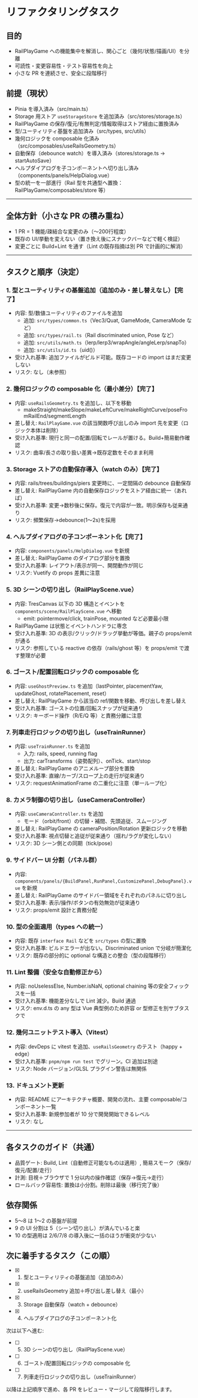 # リファクタリングタスク

## 目的

- RailPlayGame への機能集中を解消し、関心ごと（幾何/状態/描画/UI）を分離
- 可読性・変更容易性・テスト容易性を向上
- 小さな PR を連続させ、安全に段階移行

## 前提（現状）

- Pinia を導入済み（src/main.ts）
- Storage 用ストア `useStorageStore` を追加済み（src/stores/storage.ts）
- RailPlayGame の保存/復元/有無判定/情報取得はストア経由に置換済み
- 型/ユーティリティ基盤を追加済み（src/types, src/utils）
- 幾何ロジックを composable 化済み（src/composables/useRailsGeometry.ts）
- 自動保存（debounce watch）を導入済み（stores/storage.ts → startAutoSave）
- ヘルプダイアログを子コンポーネントへ切り出し済み（components/panels/HelpDialog.vue）
- 型の統一を一部進行（Rail 型を共通型へ置換：RailPlayGame/composables/store 等）

---

## 全体方針（小さな PR の積み重ね）

- 1 PR = 1 機能/疎結合な変更のみ（〜200行程度）
- 既存の UI/挙動を変えない（置き換え後にスナックバーなどで軽く検証）
- 変更ごとに Build+Lint を通す（Lint の既存指摘は別 PR で計画的に解消）

---

## タスクと順序（決定）

### 1. 型とユーティリティの基盤追加（追加のみ・差し替えなし）【完了】

- 内容: 型/数値ユーティリティのファイルを追加
  - 追加: `src/types/common.ts`（Vec3/Quat, GameMode, CameraMode など）
  - 追加: `src/types/rail.ts`（Rail discriminated union, Pose など）
  - 追加: `src/utils/math.ts`（lerp/lerp3/wrapAngle/angleLerp/snapTo）
  - 追加: `src/utils/id.ts`（uid()）
- 受け入れ基準: 追加ファイルがビルド可能。既存コードの import はまだ変更しない
- リスク: なし（未参照）

### 2. 幾何ロジックの composable 化（最小差分）【完了】

- 内容: `useRailsGeometry.ts` を追加し、以下を移動
  - makeStraight/makeSlope/makeLeftCurve/makeRightCurve/poseFromRailEnd/segmentLength
- 差し替え: `RailPlayGame.vue` の該当関数呼び出しのみ import 先を変更（ロジック本体は削除）
- 受け入れ基準: 現行と同一の配置/回転でレールが置ける。Build+簡易動作確認
- リスク: 曲率/長さの取り扱い差異→既存定数をそのまま利用

### 3. Storage ストアの自動保存導入（watch のみ）【完了】

- 内容: rails/trees/buildings/piers 変更時に、一定間隔の debounce 自動保存
- 差し替え: RailPlayGame 内の自動保存ロジックをストア経由に統一（あれば）
- 受け入れ基準: 変更→数秒後に保存。復元で内容が一致。明示保存も従来通り
- リスク: 頻繁保存→debounce(1〜2s)を採用

### 4. ヘルプダイアログの子コンポーネント化【完了】

- 内容: `components/panels/HelpDialog.vue` を新規
- 差し替え: RailPlayGame のダイアログ部分を置換
- 受け入れ基準: レイアウト/表示が同一、開閉動作が同じ
- リスク: Vuetify の props 差異に注意

### 5. 3D シーンの切り出し（RailPlayScene.vue）

- 内容: TresCanvas 以下の 3D 構造とイベントを `components/scene/RailPlayScene.vue` へ移動
  - emit: pointermove/click, trainPose, mounted など必要最小限
- RailPlayGame は状態とイベントハンドラに専念
- 受け入れ基準: 3D の表示/クリック/ドラッグ挙動が等価。親子の props/emit が通る
- リスク: 参照している reactive の依存（rails/ghost 等）を props/emit で渡す整理が必要

### 6. ゴースト/配置回転ロジックの composable 化

- 内容: `useGhostPreview.ts` を追加（lastPointer, placementYaw, updateGhost, rotatePlacement, reset）
- 差し替え: RailPlayGame から該当の ref/関数を移動、呼び出しを差し替え
- 受け入れ基準: ゴーストの位置/回転スナップが従来通り
- リスク: キーボード操作（R/E/Q 等）と責務分離に注意

### 7. 列車走行ロジックの切り出し（useTrainRunner）

- 内容: `useTrainRunner.ts` を追加
  - 入力: rails, speed, running flag
  - 出力: carTransforms（姿勢配列）、onTick、start/stop
- 差し替え: RailPlayGame のアニメループ部分を置換
- 受け入れ基準: 直線/カーブ/スロープ上の走行が従来通り
- リスク: requestAnimationFrame の二重化に注意（単一ループ化）

### 8. カメラ制御の切り出し（useCameraController）

- 内容: `useCameraController.ts` を追加
  - モード（orbit/front）の切替・補間、先頭追従、スムージング
- 差し替え: RailPlayGame の cameraPosition/Rotation 更新ロジックを移動
- 受け入れ基準: 視点切替と追従が従来通り（揺れ/ラグが変化しない）
- リスク: 3D シーン側との同期（tick/pose）

### 9. サイドバー UI 分割（パネル群）

- 内容: `components/panels/{BuildPanel,RunPanel,CustomizePanel,DebugPanel}.vue` を新規
- 差し替え: RailPlayGame のサイドバー領域をそれぞれのパネルに切り出し
- 受け入れ基準: 表示/操作/ボタンの有効無効が従来通り
- リスク: props/emit 設計と責務分配

### 10. 型の全面適用（types への統一）

- 内容: 既存 `interface Rail` などを `src/types` の型に置換
- 受け入れ基準: ビルドエラーが出ない。Discriminated union で分岐が簡潔化
- リスク: 既存の部分的に optional な構造との整合（型の段階移行）

### 11. Lint 整備（安全な自動修正から）

- 内容: noUselessElse, Number.isNaN, optional chaining 等の安全フィックスを一括
- 受け入れ基準: 機能差分なしで Lint 減少。Build 通過
- リスク: env.d.ts の any 型は Vue 典型例のため許容 or 型修正を別サブタスクで

### 12. 幾何ユニットテスト導入（Vitest）

- 内容: devDeps に vitest を追加、`useRailsGeometry` のテスト（happy + edge）
- 受け入れ基準: `pnpm/npm run test` でグリーン。CI 追加は別途
- リスク: Node バージョン/GLSL プラグイン警告は無関係

### 13. ドキュメント更新

- 内容: README にアーキテクチャ概要、開発の流れ、主要 composable/コンポーネント一覧
- 受け入れ基準: 新規参加者が 10 分で開発開始できるレベル
- リスク: なし

---

## 各タスクのガイド（共通）

- 品質ゲート: Build, Lint（自動修正可能なものは適用）, 簡易スモーク（保存/復元/配置/走行）
- 計測: 目視＋ブラウザで 1 分以内の操作確認（保存→復元→走行）
- ロールバック容易性: 置換は小分割。削除は最後（移行完了後）

## 依存関係

- 5〜8 は 1〜2 の基盤が前提
- 9 の UI 分割は 5（シーン切り出し）が済んでいると楽
- 10 の型適用は 2/6/7/8 の導入後に一括のほうが衝突が少ない

## 次に着手するタスク（この順）

- [x] 1. 型とユーティリティの基盤追加（追加のみ）
- [x] 2. useRailsGeometry 追加＋呼び出し差し替え（最小）
- [x] 3. Storage 自動保存（watch + debounce）
- [x] 4. ヘルプダイアログの子コンポーネント化

次は以下へ進む:

- [ ] 5. 3D シーンの切り出し（RailPlayScene.vue）
- [ ] 6. ゴースト/配置回転ロジックの composable 化
- [ ] 7. 列車走行ロジックの切り出し（useTrainRunner）

以降は上記順序で進め、各 PR をレビュー・マージして段階移行します。
